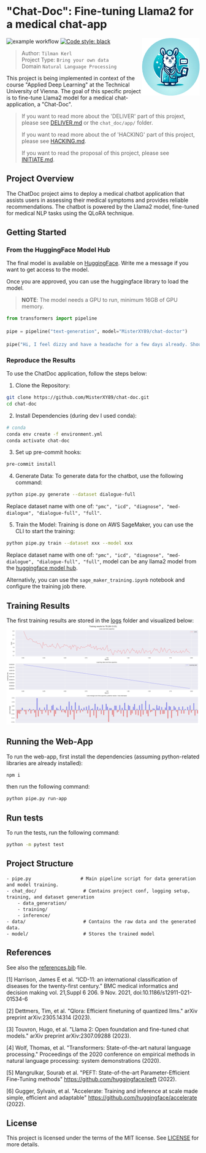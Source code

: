 # "Chat-Doc": Fine-tuning Llama2 for a medical chat-app

<img src="images/logo/DALL-E-llama-doc-border-radius-50.png" width="150px" align="right">

![example workflow](https://github.com/MisterXY89/chat-doc/actions/workflows/python-app.yml/badge.svg)
<a href="https://github.com/psf/black"><img alt="Code style: black" src="https://img.shields.io/badge/code%20style-black-000000.svg"></a>


> Author: `Tilman Kerl` <br/>
> Project Type: `Bring your own data`  <br/>
> Domain `Natural Language Processing`

This project is being implemented in context of the course "Applied Deep Learning" at the Technical University of Vienna.
The goal of this specific project is to fine-tune Llama2 model for a medical chat-application, a "Chat-Doc".

> If you want to read more about the 'DELIVER' part of this projext, please see [DELIVER.md](htpps://github.com/MisterXY89/blob/main/DELIVER.md) or the `chat_doc/app/` folder.
>
> If you want to read more about the of 'HACKING' part of this project, please see [HACKING.md](https://github.com/MisterXY89/chat-doc/blob/main/HACKING.md).
>
> If you want to read the proposal of this project, please see [INITIATE.md](https://github.com/MisterXY89/chat-doc/blob/main/INITIATE.md).

## Project Overview
The ChatDoc project aims to deploy a medical chatbot application that assists users in assessing their medical symptoms and provides reliable recommendations. The chatbot is powered by the Llama2 model, fine-tuned for medical NLP tasks using the QLoRA technique.

## Getting Started

### From the HuggingFace Model Hub
The final model is available on [HuggingFace](https://huggingface.co/MisterXY89/chat-doctor).
Write me a message if you want to get access to the model.

Once you are approved, you can use the huggingface library to load the model.
> **NOTE**: The model needs a GPU to run, minimum 16GB of GPU memory.
```python
from transformers import pipeline

pipe = pipeline("text-generation", model="MisterXY89/chat-doctor")

pipe("Hi, I feel dizzy and have a headache for a few days already. Should I go the doctor?")
```

### Reproduce the Results
To use the ChatDoc application, follow the steps below:
1. Clone the Repository:
```bash
git clone https://github.com/MisterXY89/chat-doc.git
cd chat-doc
```

2. Install Dependencies (during dev I used conda):
```bash
# conda
conda env create -f environment.yml
conda activate chat-doc
```

3. Set up pre-commit hooks:
```bash
pre-commit install
```

4. Generate Data:
To generate data for the chatbot, use the following command:
```bash
python pipe.py generate --dataset dialogue-full
```
Replace dataset name with one of: `"pmc", "icd", "diagnose", "med-dialogue", "dialogue-full", "full"`.

5. Train the Model:
   Training is done on AWS SageMaker, you can use the CLI to start the training:
```bash
python pipe.py train --dataset xxx --model xxx
```
Replace dataset name with one of: `"pmc", "icd", "diagnose", "med-dialogue", "dialogue-full", "full"`,
model can be any llama2 model from the [huggingface model hub](https://huggingface.co/meta-llama).

Alternativly, you can use the `sage_maker_training.ipynb` notebook and configure the training job there.

## Training Results
The first training results are stored in the [logs](./logs) folder and visualized below:
![Training results 13B](/images/results-7B-08-12-23.png)

## Running the Web-App
To run the web-app, first install the dependencies (assuming python-related libraries are already installed):
```bash
npm i
```

then run the following command:
```bash
python pipe.py run-app
```

## Run tests
To run the tests, run the following command:
```bash
python -m pytest test
```

## Project Structure
```
- pipe.py                  # Main pipeline script for data generation and model training.
- chat_doc/                 # Contains project conf, logging setup, training, and dataset generation
    - data_generation/
    - training/
    - inference/
- data/                     # Contains the raw data and the generated data.
- model/                    # Stores the trained model
```


## References
See also the [references.bib](./references.bib) file.

[1] Harrison, James E et al. “ICD-11: an international classification of diseases for the twenty-first century.” BMC medical informatics and decision making vol. 21,Suppl 6 206. 9 Nov. 2021, doi:10.1186/s12911-021-01534-6

[2] Dettmers, Tim, et al. "Qlora: Efficient finetuning of quantized llms." arXiv preprint arXiv:2305.14314 (2023).

[3] Touvron, Hugo, et al. "Llama 2: Open foundation and fine-tuned chat models." arXiv preprint arXiv:2307.09288 (2023).

[4] Wolf, Thomas, et al. "Transformers: State-of-the-art natural language processing." Proceedings of the 2020 conference on empirical methods in natural language processing: system demonstrations (2020).

[5] Mangrulkar, Sourab et al. "PEFT: State-of-the-art Parameter-Efficient Fine-Tuning methods" https://github.com/huggingface/peft (2022).

[6] Gugger, Sylvain, et al. "Accelerate: Training and inference at scale made simple, efficient and adaptable" https://github.com/huggingface/accelerate (2022).

## License
This project is licensed under the terms of the MIT license. See [LICENSE](./LICENSE) for more details.
